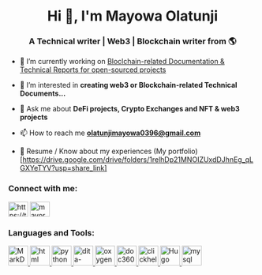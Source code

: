 

<!--
**Ghostsmaw/ghostsmaw** is a ✨ _special_ ✨ repository because its `README.md` (this file) appears on your GitHub profile.

Here are some ideas to get you started:

- 🔭 I’m currently working on ...
- 🌱 I’m currently learning ...
- 👯 I’m looking to collaborate on ...
- 🤔 I’m looking for help with ...
- 💬 Ask me about ...
- 📫 How to reach me: ...
- 😄 Pronouns: ...
- ⚡ Fun fact: ...


<table>
<tr>
  <td valign="center">
    🎓 I am graduate in **Bachelor's in Mathematics**.
    🌱 I am a **Frontend | Web3 Developer** and also currently learning new Technologies **Java**.
    🎯 My Goal is to Contribute to as many **open source project** as possible.
    ✨ I love to **Code**, **Travel New Places**, **Learn** and drink **coffee😄**.
<td >
# this is my daily.dev card, you can edit this accordingly
    <a href="https://app.daily.dev/Astrodevil"><img src="https://api.daily.dev/devcards/81fef2c2311f4739a063dbde61b40fe2.png?r=1fr" width="300" alt="Mr. Ånand's Dev Card"/></a>
  </td>
</tr>
</table>

-->

<h1 align="center">Hi 👋, I'm Mayowa Olatunji</h1>
<h3 align="center">A Technical writer | Web3 | Blockchain writer from 🌎</h3>

- 🔭 I’m currently working on [Bloclchain-related Documentation & Technical Reports for open-sourced projects](#)

- 👀 I’m interested in **creating web3 or Blockchain-related Technical Documents...**

- 💬 Ask me about **DeFi projects, Crypto Exchanges and NFT & web3 projects**

- 📫 How to reach me **olatunjimayowa0396@gmail.com**

- 📄 Resume / Know about my experiences (My portfolio)[https://drive.google.com/drive/folders/1relhDp21MNOIZUxdDJhnEg_qLGXYeTYV?usp=share_link]

<h3 align="left">Connect with me:</h3>
<p align="left">
<a href="https://twitter.com/MIOlatunji1" target="blank"><img align="center" src="https://raw.githubusercontent.com/rahuldkjain/github-profile-readme-generator/master/src/images/icons/Social/twitter.svg" alt="https://twitter.com/MIOlatunji1" height="30" width="40" /></a>
<a href="#" target="blank"><img align="center" src="https://raw.githubusercontent.com/rahuldkjain/github-profile-readme-generator/master/src/images/icons/Social/linked-in-alt.svg" alt="mayorwa" height="30" width="40" /></a>
</p>

<h3 align="left">Languages and Tools:</h3>
<p align="left"> <a href="#" target="_blank" rel="noreferrer"> <img src="https://imgs.search.brave.com/iy4GL6iCws-bxqeCK-aA0GkZUgkqT_d0dFaYd9Au3r8/rs:fit:1200:1024:1/g:ce/aHR0cHM6Ly93d3cu/ZnVsbHN0YWNrcHl0/aG9uLmNvbS9pbWcv/bG9nb3MvbWFya2Rv/d24ucG5n" alt="MarkDown" width="40" height="40"/> </a> <a href="#" target="_blank" rel="noreferrer"> <img src="https://imgs.search.brave.com/gP9iim-bDNlUT8XM9jy9NUDD2vq6mOCZMmLTwt_x8MQ/rs:fit:512:512:1/g:ce/aHR0cHM6Ly9sb2dv/ZGl4LmNvbS9sb2dv/LzQ3MDMyMi5wbmc" alt="html" width="40" height="40"/> </a>    <a href="#" target="_blank" rel="noreferrer"> <img src="https://imgs.search.brave.com/eOvh8a5-I3AnoG69NqhawAMgBaFLYVTzE9cw3yRRrJ0/rs:fit:1200:1200:1/g:ce/aHR0cHM6Ly91cGxv/YWQud2lraW1lZGlh/Lm9yZy93aWtpcGVk/aWEvY29tbW9ucy90/aHVtYi9jL2MzL1B5/dGhvbi1sb2dvLW5v/dGV4dC5zdmcvMTIw/MHB4LVB5dGhvbi1s/b2dvLW5vdGV4dC5z/dmcucG5n" alt="python" width="40" height="40"/> </a> <a href="#" target="_blank" rel="noreferrer"> <img src="https://imgs.search.brave.com/6z2vV2WHedClqjAaI_b5n09iTE9azcttIEx1axIydlI/rs:fit:555:227:1/g:ce/aHR0cHM6Ly9wcm9u/b3ZpeC5jb20vc2l0/ZXMvZGVmYXVsdC9m/aWxlcy9zdHlsZXMv/NTU1X2hhbGZfY29u/dGVudC9wdWJsaWMv/ZGl0YS1sb2dvLTEu/cG5nP2l0b2s9aV91/Y0Q2cC0" alt="dita-xml" width="40" height="40"/> </a>   <a href="#" target="_blank" rel="noreferrer"> <img src="https://imgs.search.brave.com/iTGVz7LA6VToolGAvv58YR6IZIbEay0MnaQAa5UoJGA/rs:fit:300:300:1/g:ce/aHR0cHM6Ly93d3cu/ZXNvZnRuZXIuY29t/L3dwLWNvbnRlbnQv/dXBsb2Fkcy8yMDIw/LzA0L094eWdlbi1Y/TUwtRWRpdG9yLUxv/Z28tMzAweDMwMC5q/cGc" alt="oxygen-xml" width="40" height="40"/> </a>  <a href="#" target="_blank" rel="noreferrer"> <img src="https://cdn.document360.io/logo/860f9f88-412e-4570-8222-d5bf2f4b7dd1/4930da6bd5244c42809ddf86ac076a0b-logo-new-homepage.svg" alt="doc360" width="40" height="40"/> </a>   <a href="#" target="_blank" rel="noreferrer"> <img src="https://imgs.search.brave.com/XmFW7nc_xAwcC4fPSzf-wLl9VTVfRpnnYq3BpznaCdI/rs:fit:800:600:1/g:ce/aHR0cHM6Ly9jZG4u/d2FyZWJ1eS5jb20v/aW1hZ2VzL3dhcmVi/dXkvMS9QTFBfMjg1/WDM4MC81OTgzNi5q/cGc" alt="clickhelp" width="40" height="40"/> </a> <a href="#" target="_blank" rel="noreferrer"> <img src="https://imgs.search.brave.com/X0waKO8RrNzWqXCvhy7Kw8QLYYTQOJGdj2QRlaoqS-g/rs:fit:706:706:1/g:ce/aHR0cHM6Ly9za3ls/aWdodGRlc2lnbnMu/Y2EvaW1hZ2VzL3Nl/cnZpY2VzL2h1Z28t/bG9nby5wbmc" alt="Hugo" width="40" height="40"/> </a> <a href="#" target="_blank" rel="noreferrer"> <img src="https://imgs.search.brave.com/HUZB3zr1FuNKp9T9Rc5c86CBvQvVHTytnYHTH9LOdFU/rs:fit:512:512:1/g:ce/aHR0cHM6Ly93d3cu/c2Vla2ljb24uY29t/L2ZyZWUtaWNvbi1k/b3dubG9hZC9nYXRz/Ynlqcy1pY29uXzEu/cG5n" alt="mysql" width="40" height="40"/> </a> </p>

